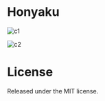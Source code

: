 # Honyaku

![c1](https://user-images.githubusercontent.com/43884147/80655352-61a4e200-8ab9-11ea-85db-e44b216a01d3.jpg)

![c2](https://user-images.githubusercontent.com/43884147/80655355-623d7880-8ab9-11ea-82ed-a5ab60bc5c53.jpg)

# License
Released under the MIT license.